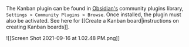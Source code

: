 
The Kanban plugin can be found in [Obsidian's](https://obsidian.md/) community plugins library, `Settings > Community Plugins > Browse`. Once installed, the plugin must also be activated. See here for [[Create a Kanban board|instructions on creating Kanban boards]].

![[Screen Shot 2021-09-16 at 1.02.48 PM.png]]
